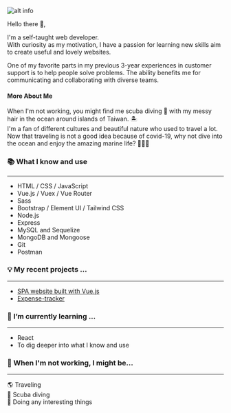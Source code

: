 ![alt info](https://i.imgur.com/4mOd7Eu.gif) 

Hello there 👋,

I'm a self-taught web developer. </br>
With curiosity as my motivation, I have a passion for learning new skills aim to create useful and lovely websites.

One of my favorite parts in my previous 3-year experiences in customer support is to help people solve problems. The ability benefits me for communicating and collaborating with diverse teams.


#### More About Me
When I'm not working, you might find me scuba diving :diving_mask: with my messy hair in the ocean around islands of Taiwan. :desert_island: </br>
I'm a fan of different cultures and beautiful nature who used to travel a lot.
Now that traveling is not a good idea because of covid-19, why not dive into the ocean and enjoy the amazing marine life? :call_me_hand::call_me_hand::call_me_hand:

### :books: What I know and use
---
- HTML / CSS / JavaScript
- Vue.js / Vuex / Vue Router
- Sass
- Bootstrap / Element UI / Tailwind CSS
- Node.js
- Express
- MySQL and Sequelize
- MongoDB and Mongoose
- Git
- Postman

### :bulb: My recent projects ...
---
- [SPA website built with Vue.js](https://tsengm6h6.github.io/e-commerce-v2/#/)
- [Expense-tracker](https://ancient-earth-70377.herokuapp.com/)

### 🌱 I’m currently learning ...
---
- React
- To dig deeper into what I know and use

### 👀 When I'm not working, I might be...
---
:earth_americas: Traveling </br>
:ocean: Scuba diving </br>
:tada: Doing any interesting things

<!---
tsengm6h6/tsengm6h6 is a ✨ special ✨ repository because its `README.md` (this file) appears on your GitHub profile.
You can click the Preview link to take a look at your changes.
--->
